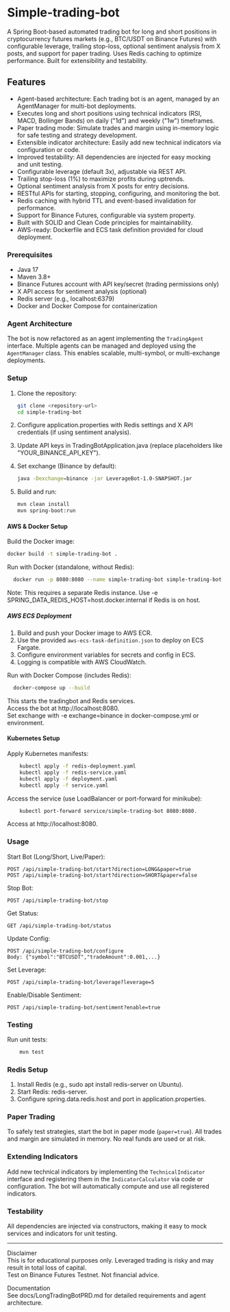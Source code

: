 
# Simple-trading-bot

A Spring Boot-based automated trading bot for long and short positions in cryptocurrency futures markets (e.g., BTC/USDT on Binance Futures) with configurable leverage, trailing stop-loss, optional sentiment analysis from X posts, and support for paper trading. Uses Redis caching to optimize performance. Built for extensibility and testability.

## Features

- Agent-based architecture: Each trading bot is an agent, managed by an AgentManager for multi-bot deployments.
- Executes long and short positions using technical indicators (RSI, MACD, Bollinger Bands) on daily ("1d") and weekly ("1w") timeframes.
- Paper trading mode: Simulate trades and margin using in-memory logic for safe testing and strategy development.
- Extensible indicator architecture: Easily add new technical indicators via configuration or code.
- Improved testability: All dependencies are injected for easy mocking and unit testing.
- Configurable leverage (default 3x), adjustable via REST API.
- Trailing stop-loss (1%) to maximize profits during uptrends.
- Optional sentiment analysis from X posts for entry decisions.
- RESTful APIs for starting, stopping, configuring, and monitoring the bot.
- Redis caching with hybrid TTL and event-based invalidation for performance.
- Support for Binance Futures, configurable via system property.
- Built with SOLID and Clean Code principles for maintainability.
- AWS-ready: Dockerfile and ECS task definition provided for cloud deployment.

### Prerequisites

* Java 17  
* Maven 3.8+  
* Binance Futures account with API key/secret (trading permissions only)    
* X API access for sentiment analysis (optional)    
* Redis server (e.g., localhost:6379)   
* Docker and Docker Compose for containerization


### Agent Architecture

The bot is now refactored as an agent implementing the `TradingAgent` interface. Multiple agents can be managed and deployed using the `AgentManager` class. This enables scalable, multi-symbol, or multi-exchange deployments.

### Setup

1. Clone the repository:
    ```bash
    git clone <repository-url>
    cd simple-trading-bot
    ```


2. Configure application.properties with Redis settings and X API credentials (if using sentiment analysis).
3. Update API keys in TradingBotApplication.java (replace placeholders like "YOUR_BINANCE_API_KEY").
4. Set exchange (Binance by default):
    ```bash
    java -Dexchange=binance -jar LeverageBot-1.0-SNAPSHOT.jar
    ```
    
5. Build and run:
    ```bash
    mvn clean install
    mvn spring-boot:run
    ```


#### AWS & Docker Setup

Build the Docker image:    
   ```bash
   docker build -t simple-trading-bot .
   ```


Run with Docker (standalone, without Redis):
  ```bash
    docker run -p 8080:8080 --name simple-trading-bot simple-trading-bot
  ``` 



Note: This requires a separate Redis instance. Use -e SPRING_DATA_REDIS_HOST=host.docker.internal if Redis is on host.

##### AWS ECS Deployment

1. Build and push your Docker image to AWS ECR.
2. Use the provided `aws-ecs-task-definition.json` to deploy on ECS Fargate.
3. Configure environment variables for secrets and config in ECS.
4. Logging is compatible with AWS CloudWatch.


Run with Docker Compose (includes Redis):
  ```bash
    docker-compose up --build
  ```


This starts the tradingbot and Redis services.      
Access the bot at http://localhost:8080.   
Set exchange with -e exchange=binance in docker-compose.yml or environment.

#### Kubernetes Setup

Apply Kubernetes manifests:
```bash
    kubectl apply -f redis-deployment.yaml
    kubectl apply -f redis-service.yaml
    kubectl apply -f deployment.yaml
    kubectl apply -f service.yaml 
```


Access the service (use LoadBalancer or port-forward for minikube):     

```bash
    kubectl port-forward service/simple-trading-bot 8080:8080.    
```      

Access at http://localhost:8080.  


### Usage

Start Bot (Long/Short, Live/Paper):
```http
POST /api/simple-trading-bot/start?direction=LONG&paper=true
POST /api/simple-trading-bot/start?direction=SHORT&paper=false
```

Stop Bot:
```http
POST /api/simple-trading-bot/stop
```

Get Status:
```http
GET /api/simple-trading-bot/status
```

Update Config:
```http
POST /api/simple-trading-bot/configure
Body: {"symbol":"BTCUSDT","tradeAmount":0.001,...}
```

Set Leverage:
```http
POST /api/simple-trading-bot/leverage?leverage=5
```

Enable/Disable Sentiment:
```http
POST /api/simple-trading-bot/sentiment?enable=true
```

### Testing
  Run unit tests:
  ```bash
      mvn test
   ```

### Redis Setup

1. Install Redis (e.g., sudo apt install redis-server on Ubuntu).    
2. Start Redis: redis-server.    
3. Configure spring.data.redis.host and port in application.properties.


### Paper Trading

To safely test strategies, start the bot in paper mode (`paper=true`). All trades and margin are simulated in memory. No real funds are used or at risk.

### Extending Indicators

Add new technical indicators by implementing the `TechnicalIndicator` interface and registering them in the `IndicatorCalculator` via code or configuration. The bot will automatically compute and use all registered indicators.

### Testability

All dependencies are injected via constructors, making it easy to mock services and indicators for unit testing.

---

Disclaimer    
This is for educational purposes only. Leveraged trading is risky and may result in total loss of capital.    
Test on Binance Futures Testnet. Not financial advice.   

Documentation    
See docs/LongTradingBotPRD.md for detailed requirements and agent architecture.
